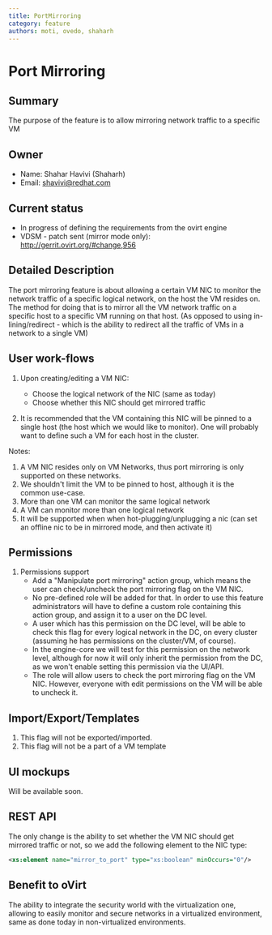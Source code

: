 ```yaml
---
title: PortMirroring
category: feature
authors: moti, ovedo, shaharh
---
```


# Port Mirroring

## Summary

The purpose of the feature is to allow mirroring network traffic to a specific VM

## Owner

*   Name: Shahar Havivi (Shaharh)
*   Email: <shavivi@redhat.com>

## Current status

*   In progress of defining the requirements from the ovirt engine
*   VDSM - patch sent (mirror mode only): <http://gerrit.ovirt.org/#change,956>

## Detailed Description

The port mirroring feature is about allowing a certain VM NIC to monitor the network traffic of a specific logical network, on the host the VM resides on. The method for doing that is to mirror all the VM network traffic on a specific host to a specific VM running on that host. (As opposed to using in-lining/redirect - which is the ability to redirect all the traffic of VMs in a network to a single VM)

## User work-flows

1.  Upon creating/editing a VM NIC:
    -   Choose the logical network of the NIC (same as today)
    -   Choose whether this NIC should get mirrored traffic

2.  It is recommended that the VM containing this NIC will be pinned to a single host (the host which we would like to monitor). One will probably want to define such a VM for each host in the cluster.

Notes:

1.  A VM NIC resides only on VM Networks, thus port mirroring is only supported on these networks.
2.  We shouldn't limit the VM to be pinned to host, although it is the common use-case.
3.  More than one VM can monitor the same logical network
4.  A VM can monitor more than one logical network
5.  It will be supported when when hot-plugging/unplugging a nic (can set an offline nic to be in mirrored mode, and then activate it)

## Permissions

1.  Permissions support
    -   Add a "Manipulate port mirroring" action group, which means the user can check/uncheck the port mirroring flag on the VM NIC.
    -   No pre-defined role will be added for that. In order to use this feature administrators will have to define a custom role containing this action group, and assign it to a user on the DC level.
    -   A user which has this permission on the DC level, will be able to check this flag for every logical network in the DC, on every cluster (assuming he has permissions on the cluster/VM, of course).
    -   In the engine-core we will test for this permission on the network level, although for now it will only inherit the permission from the DC, as we won't enable setting this permission via the UI/API.
    -   The role will allow users to check the port mirroring flag on the VM NIC. However, everyone with edit permissions on the VM will be able to uncheck it.

## Import/Export/Templates

1.  This flag will not be exported/imported.
2.  This flag will not be a part of a VM template

## UI mockups

Will be available soon.

## REST API

The only change is the ability to set whether the VM NIC should get mirrored traffic or not, so we add the following element to the NIC type:

```xml
<xs:element name="mirror_to_port" type="xs:boolean" minOccurs="0"/>
```

## Benefit to oVirt

The ability to integrate the security world with the virtualization one, allowing to easily monitor and secure networks in a virtualized environment, same as done today in non-virtualized environments.

